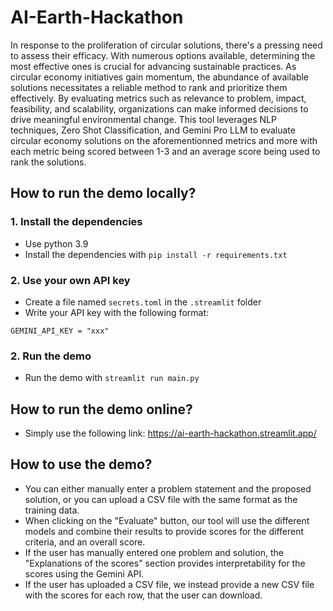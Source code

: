 # AI-Earth-Hackathon


In response to the proliferation of circular solutions, there's a pressing need to assess their efficacy. With numerous options available, determining the most effective ones is crucial for advancing sustainable practices. As circular economy initiatives gain momentum, the abundance of available solutions necessitates a reliable method to rank and prioritize them effectively. By evaluating metrics such as relevance to problem, impact, feasibility, and scalability, organizations can make informed decisions to drive meaningful environmental change. This tool leverages NLP techniques, Zero Shot Classification, and Gemini Pro LLM to evaluate circular economy solutions on the aforementionned metrics and more with each metric being scored between 1-3 and an average score being used to rank the solutions.


## How to run the demo locally?

### 1. Install the dependencies

- Use python 3.9
- Install the dependencies with `pip install -r requirements.txt`

### 2. Use your own API key

- Create a file named `secrets.toml` in the `.streamlit` folder
- Write your API key with the following format:
```
GEMINI_API_KEY = "xxx"
```

### 2. Run the demo

- Run the demo with `streamlit run main.py`


## How to run the demo online?

- Simply use the following link: https://ai-earth-hackathon.streamlit.app/


## How to use the demo?

- You can either manually enter a problem statement and the proposed solution, or you can upload a CSV file with the same format as the training data.
- When clicking on the "Evaluate" button, our tool will use the different models and combine their results to provide scores for the different criteria, and an overall score.
- If the user has manually entered one problem and solution, the "Explanations of the scores" section provides interpretability for the scores using the Gemini API.
- If the user has uploaded a CSV file, we instead provide a new CSV file with the scores for each row, that the user can download.
